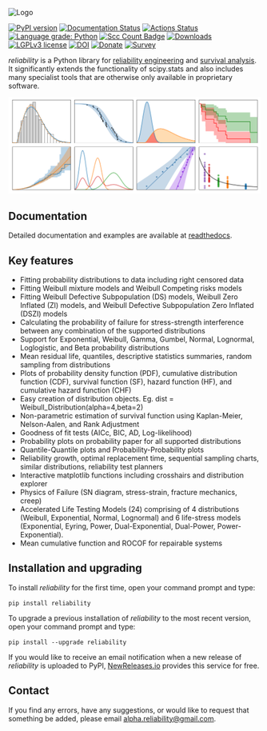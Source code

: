 ![Logo](https://raw.githubusercontent.com/MatthewReid854/reliability/master/docs/images/logo.png)

[![PyPI version](https://img.shields.io/pypi/v/reliability?color=brightgreen&logo=Python&logoColor=white&label=PyPI%20package)](https://pypi.org/project/reliability/)
[![Documentation Status](https://img.shields.io/readthedocs/reliability/latest.svg?logo=read%20the%20docs&logoColor=white&label=Docs&version=latest)](http://reliability.readthedocs.io/?badge=latest)
[![Actions Status](https://github.com/MatthewReid854/reliability/workflows/Build%20and%20Test/badge.svg)](https://github.com/MatthewReid854/reliability/actions)
[![Language grade: Python](https://img.shields.io/lgtm/grade/python/g/MatthewReid854/reliability.svg?logo=lgtm&logoWidth=18)](https://lgtm.com/projects/g/MatthewReid854/reliability/context:python)
[![Scc Count Badge](https://sloc.xyz/github/MatthewReid854/reliability/?category=code)](https://github.com/MatthewReid854/reliability/)
[![Downloads](https://static.pepy.tech/personalized-badge/reliability?period=month&units=international_system&left_color=grey&right_color=brightgreen&left_text=PyPI%20downloads/month)](https://pepy.tech/project/reliability)
[![LGPLv3 license](https://img.shields.io/badge/License-LGPLv3-blue.svg?logo=GNU&logoColor=white)](https://www.gnu.org/licenses/lgpl-3.0.txt)
[![DOI](https://img.shields.io/badge/DOI-10.5281/zenodo.3937999-blue.svg?logo=Buffer&logoColor=white)](https://doi.org/10.5281/zenodo.3937999)
[![Donate](https://img.shields.io/badge/Support%20this%20project-grey.svg?logo=github%20sponsors)](https://reliability.readthedocs.io/en/latest/How%20to%20donate%20to%20the%20project.html)
[![Survey](https://img.shields.io/badge/Provide%20feedback-gray.svg?logo=Verizon)](https://form.jotform.com/203156856636058)

*reliability* is a Python library for [reliability engineering](https://en.wikipedia.org/wiki/Reliability_engineering) and [survival analysis](https://en.wikipedia.org/wiki/Survival_analysis). It significantly extends the functionality of scipy.stats and also includes many specialist tools that are otherwise only available in proprietary software.

![](https://raw.githubusercontent.com/MatthewReid854/reliability/master/docs/images/readme_image_V3.png)

## Documentation
Detailed documentation and examples are available at [readthedocs](https://reliability.readthedocs.io/en/latest/).

## Key features
- Fitting probability distributions to data including right censored data
- Fitting Weibull mixture models and Weibull Competing risks models
- Fitting Weibull Defective Subpopulation (DS) models, Weibull Zero Inflated (ZI) models, and Weibull Defective Subpopulation Zero Inflated (DSZI) models
- Calculating the probability of failure for stress-strength interference between any combination of the supported distributions
- Support for Exponential, Weibull, Gamma, Gumbel, Normal, Lognormal, Loglogistic, and Beta probability distributions
- Mean residual life, quantiles, descriptive statistics summaries, random sampling from distributions
- Plots of probability density function (PDF), cumulative distribution function (CDF), survival function (SF), hazard function (HF), and cumulative hazard function (CHF)
- Easy creation of distribution objects. Eg. dist = Weibull_Distribution(alpha=4,beta=2)
- Non-parametric estimation of survival function using Kaplan-Meier, Nelson-Aalen, and Rank Adjustment
- Goodness of fit tests (AICc, BIC, AD, Log-likelihood)
- Probability plots on probability paper for all supported distributions
- Quantile-Quantile plots and Probability-Probability plots
- Reliability growth, optimal replacement time, sequential sampling charts, similar distributions, reliability test planners
- Interactive matplotlib functions including crosshairs and distribution explorer
- Physics of Failure (SN diagram, stress-strain, fracture mechanics, creep)
- Accelerated Life Testing Models (24) comprising of 4 distributions (Weibull, Exponential, Normal, Lognormal) and 6 life-stress models (Exponential, Eyring, Power, Dual-Exponential, Dual-Power, Power-Exponential).
- Mean cumulative function and ROCOF for repairable systems

## Installation and upgrading

To install *reliability* for the first time, open your command prompt and type:

```
pip install reliability
```

To upgrade a previous installation of *reliability* to the most recent version, open your command prompt and type:

```
pip install --upgrade reliability
```

If you would like to receive an email notification when a new release of *reliability* is uploaded to PyPI, [NewReleases.io](https://newreleases.io/) provides this service for free.

## Contact
If you find any errors, have any suggestions, or would like to request that something be added, please email alpha.reliability@gmail.com.
